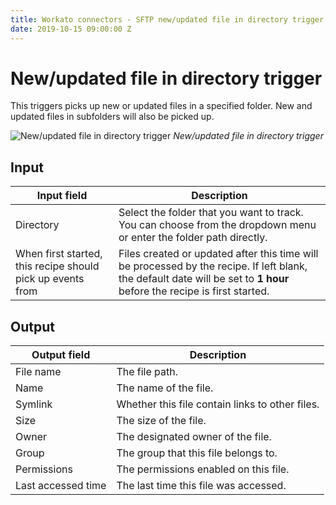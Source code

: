 ```yaml
---
title: Workato connectors - SFTP new/updated file in directory trigger
date: 2019-10-15 09:00:00 Z
---
```


# New/updated file in directory trigger

This triggers picks up new or updated files in a specified folder. New and updated files in subfolders will also be picked up.

![New/updated file in directory trigger](~@img/connectors/sftp/updated-file-trigger.png)
*New/updated file in directory trigger*

## Input

| Input field | Description |
| ----------- | ----------- |
| Directory   | Select the folder that you want to track. You can choose from the dropdown menu or enter the folder path directly. |
| When first started, this recipe should pick up events from | Files created or updated after this time will be processed by the recipe. If left blank, the default date will be set to **1 hour** before the recipe is first started. |

## Output

| Output field | Description                                     |
| ------------ | ----------------------------------------------- |
| File name    | The file path.                                  |
| Name         | The name of the file.                           |
| Symlink      | Whether this file contain links to other files. |
| Size         | The size of the file.                           |
| Owner        | The designated owner of the file.               |
| Group        | The group that this file belongs to.            |
| Permissions  | The permissions enabled on this file.           |
| Last accessed time | The last time this file was accessed.     |
